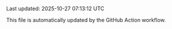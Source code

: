 Last updated: 2025-10-27 07:13:12 UTC

This file is automatically updated by the GitHub Action workflow.
